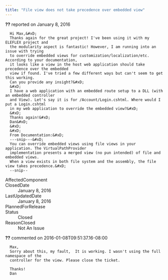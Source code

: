 ```yaml
---
title: "File view does not take precedence over embedded view"
---
```

<div class="issue-report">
   <div class="issue-header"><b>??</b> reported on 
      <time datetime="2016-01-08T09:28:35.577-08:00">January 8, 2016</time>
   </div>
   <div class="issue-message" markdown="1">
      
      Hi Max,&#xD;
      Thanks again for the great project! I've been using it with my ELEFLEX project and
      the modularity aspect is fantastic! However, I am running into an issue with trying
      to override embedded views for customization/localization/etc. According to your documentation,
      it looks like a view in the host web application should take precedence over the embedded
      view if found. I've tried a few different ways but can't seem to get this working.
      Can you provide any insight?&#xD;
      &#xD;
      I have a web application with an embedded route setup to a DLL (with an embedded controller
      and View). Let's say it is for /Account/Login.cshtml. Where would I put a Login.cshtml
      in my web application to override the embedded view?&#xD;
      &#xD;
      Thanks again!&#xD;
      Dan&#xD;
      &#xD;
      &#xD;
      From Documentation:&#xD;
      ---snip---&#xD;
      You can override embedded views using file views in your application. The VirtualPathProvider
      implementation presents a merged view (no pun intended) of file and embedded views.
      When a view exists in both file system and the assembly, the file view takes precedence.&#xD;
      --snip--
      
      
   </div>
   <div class="issue-footer">
      <dl>
         <dt>AffectedComponent</dt>
         <dd></dd>
         <dt>ClosedDate</dt>
         <dd>
            <time datetime="2016-01-08T13:06:50.72-08:00">January 8, 2016</time>
         </dd>
         <dt>LastUpdatedDate</dt>
         <dd>
            <time datetime="2016-01-08T13:06:50.72-08:00">January 8, 2016</time>
         </dd>
         <dt>PlannedForRelease</dt>
         <dd></dd>
         <dt>Status</dt>
         <dd>Closed</dd>
         <dt>ReasonClosed</dt>
         <dd>Not An Issue</dd>
      </dl>
   </div>
</div>
<div id="comment-195206" class="issue-comment">
   <div class="issue-header"><b>??</b> commented on 2016-01-08T09:51:37.16-08:00
   </div>
   <div class="issue-message" markdown="1">
      
      Max,
      Sorry about this, my fault,  It is working. I wasn't using the full namespace of the
      controller for the view. Please close the ticket.
      
      Thanks!
      Dan
      
      
   </div>
</div>